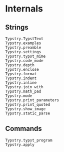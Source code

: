
# Internals

## Strings

```@docs
Typstry.TypstText
Typstry.examples
Typstry.preamble
Typstry.settings
Typstry.typst_mime
Typstry.code_mode
Typstry.depth
Typstry.enclose
Typstry.format
Typstry.indent
Typstry.inline
Typstry.join_with
Typstry.math_pad
Typstry.mode
Typstry.print_parameters
Typstry.print_quoted
Typstry.show_image
Typstry.static_parse
```

## Commands

```@docs
Typstry.typst_program
Typstry.apply
```
